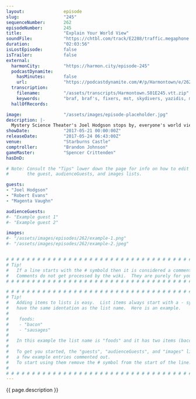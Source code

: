```yaml
---
layout:               episode
slug:                 "245"
sequenceNumber:       262
episodeNumber:        245
title:                "Explain Your World View"
soundFile:            "https://chtbl.com/track/E2288/traffic.megaphone.fm/STA7038219060.mp3?updated=1596759709"
duration:             "02:03:56"
isLostEpisode:        false
isTrailer:            false
external:
  harmonCity:         "https://harmon.city/episode-245"
  podcastDynamite:
    hasMinutes:       false
    url:              "https://podcastdynamite.com/#/p/Harmontown/e/262/245"
  transcription:
    filename:         "/assets/transcripts/Harmontown.S01E245.vtt.zip"
    keywords:         "braf, braf's, fixers, mst, skydivers, yazidis, mosul, ypg, backers, ivan, iraqi, photographing, worldview, crowdfunding, firefight, tulum, militia, magenta, kurdistan, veronica, divert, journalists, pistons, syrian, iraq"
  hallOfRecords:      

image:                "/assets/images/episode-placeholder.jpg"
description: |-
  Mystery Science Theater's Joel Hodgson stops by, everyone's world view gets questioned, then Mid-East journalists Robert Evans and Magenta Vaughn share stories of visiting war torn countries.
showDate:             "2017-05-21 00:00:00Z"
releaseDate:          "2017-05-24 06:43:00Z"
venue:                "Starburns Castle"
comptroller:          "Brandon Johnson"
gameMaster:           "Spencer Crittenden"
hasDnD:               

# Note: Consult the "Tips" lower down the page for info on how to edit
#       the guest, audienceGuests, and images lists.

guests:
- "Joel Hodgson"
- "Robert Evans"
- "Magenta Vaughn"

audienceGuests:
#- "Example guest 1"
#- "Example guest 2"

images:
#- "/assets/images/episodes/262/example-1.png"
#- "/assets/images/episodes/262/example-2.jpeg"


# # # # # # # # # # # # # # # # # # # # # # # # # # # # # # # # # # # # # # # # # # # # #
# Tip!
#   If a line starts with the # symbold then it is considered a comment.
#   Comments do not get processed by the wiki.  They are purely for your information.
# # # # # # # # # # # # # # # # # # # # # # # # # # # # # # # # # # # # # # # # # # # # #

# # # # # # # # # # # # # # # # # # # # # # # # # # # # # # # # # # # # # # # # # # # # #
# Tip!
#   Adding items to lists is easy.  List items always start with a - symbol and have
#   have the same identation as the list name.  Here is an example.
#
#    foods:
#    - "bacon"
#    - "sausages"
#
#   In this example the list name is "foods" and it has two items (bacon, and sausages).
#
#   To get you started, the "guests", "audienceGuests", and "images" lists below have
#   a few example entries commented out.
#   To start using them remove the # symbol from the start of the line.
#
# # # # # # # # # # # # # # # # # # # # # # # # # # # # # # # # # # # # # # # # # # # # #
---
```


<!-- The episode description will be rendered here -->
{{ page.description }}

<!-- Add your content BELOW here -->
<!-- vvvvvvvvvvvvvvvvvvvvvvvvvvv -->




<!-- ^^^^^^^^^^^^^^^^^^^^^^^^^^^ -->
<!-- Add your content ABOVE here -->

<!-- The episode gallery will be rendered here -->